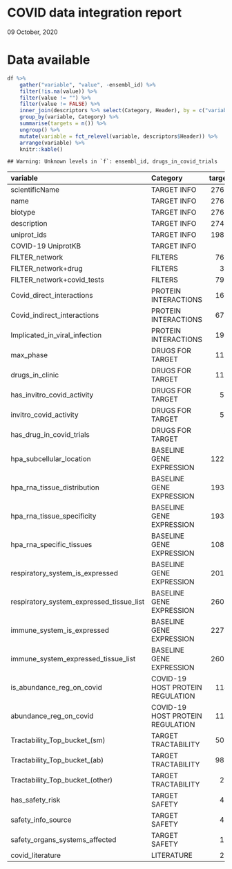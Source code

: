COVID data integration report
================
09 October, 2020

# Data available

``` r
df %>%
    gather("variable", "value", -ensembl_id) %>%
    filter(!is.na(value)) %>%
    filter(value != "") %>%
    filter(value != FALSE) %>%
    inner_join(descriptors %>% select(Category, Header), by = c("variable" = "Header")) %>%
    group_by(variable, Category) %>%
    summarise(targets = n()) %>%
    ungroup() %>%
    mutate(variable = fct_relevel(variable, descriptors$Header)) %>%
    arrange(variable) %>%
    knitr::kable()
```

    ## Warning: Unknown levels in `f`: ensembl_id, drugs_in_covid_trials

| variable                                     | Category                         | targets |
| :------------------------------------------- | :------------------------------- | ------: |
| scientificName                               | TARGET INFO                      |   27639 |
| name                                         | TARGET INFO                      |   27610 |
| biotype                                      | TARGET INFO                      |   27610 |
| description                                  | TARGET INFO                      |   27418 |
| uniprot\_ids                                 | TARGET INFO                      |   19872 |
| COVID-19 UniprotKB                           | TARGET INFO                      |      57 |
| FILTER\_network                              | FILTERS                          |    7639 |
| FILTER\_network+drug                         | FILTERS                          |     395 |
| FILTER\_network+covid\_tests                 | FILTERS                          |    7961 |
| Covid\_direct\_interactions                  | PROTEIN INTERACTIONS             |    1653 |
| Covid\_indirect\_interactions                | PROTEIN INTERACTIONS             |    6781 |
| Implicated\_in\_viral\_infection             | PROTEIN INTERACTIONS             |    1904 |
| max\_phase                                   | DRUGS FOR TARGET                 |    1191 |
| drugs\_in\_clinic                            | DRUGS FOR TARGET                 |    1191 |
| has\_invitro\_covid\_activity                | DRUGS FOR TARGET                 |     522 |
| invitro\_covid\_activity                     | DRUGS FOR TARGET                 |     522 |
| has\_drug\_in\_covid\_trials                 | DRUGS FOR TARGET                 |      99 |
| hpa\_subcellular\_location                   | BASELINE GENE EXPRESSION         |   12297 |
| hpa\_rna\_tissue\_distribution               | BASELINE GENE EXPRESSION         |   19347 |
| hpa\_rna\_tissue\_specificity                | BASELINE GENE EXPRESSION         |   19347 |
| hpa\_rna\_specific\_tissues                  | BASELINE GENE EXPRESSION         |   10838 |
| respiratory\_system\_is\_expressed           | BASELINE GENE EXPRESSION         |   20124 |
| respiratory\_system\_expressed\_tissue\_list | BASELINE GENE EXPRESSION         |   26021 |
| immune\_system\_is\_expressed                | BASELINE GENE EXPRESSION         |   22765 |
| immune\_system\_expressed\_tissue\_list      | BASELINE GENE EXPRESSION         |   26021 |
| is\_abundance\_reg\_on\_covid                | COVID-19 HOST PROTEIN REGULATION |    1147 |
| abundance\_reg\_on\_covid                    | COVID-19 HOST PROTEIN REGULATION |    1147 |
| Tractability\_Top\_bucket\_(sm)              | TARGET TRACTABILITY              |    5035 |
| Tractability\_Top\_bucket\_(ab)              | TARGET TRACTABILITY              |    9882 |
| Tractability\_Top\_bucket\_(other)           | TARGET TRACTABILITY              |     215 |
| has\_safety\_risk                            | TARGET SAFETY                    |     439 |
| safety\_info\_source                         | TARGET SAFETY                    |     439 |
| safety\_organs\_systems\_affected            | TARGET SAFETY                    |     193 |
| covid\_literature                            | LITERATURE                       |     264 |
